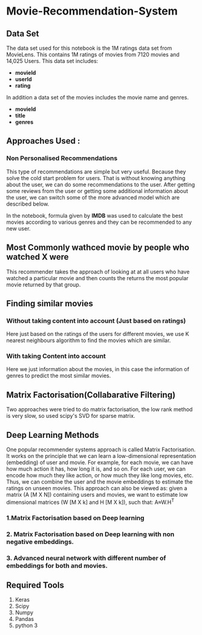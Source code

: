 # Movie-Recommendation-System

## Data Set 
The data set used for this notebook is the 1M ratings data set from MovieLens. This contains 1M ratings of movies from 7120 movies and 14,025 Users. This data set includes:

* **movieId**
* **userId**
* **rating**

In addition a data set of the movies includes the movie name and genres.
* **movieId**
* **title**
* **genres**

## Approaches Used :
### Non Personalised Recommendations
This type of recommendations are simple but very useful. Because they solve the cold start problem for users. That is without knowing anything about the user, we can do some recommendations to the user. After getting some reviews from  the user or getting some additional information about the user, we can switch some of the more advanced model which are described below.

In the notebook, formula given by **IMDB** was used to calculate the best movies according to various genres and they can be recommended to any new user.

## Most Commonly wathced movie by people who watched X were
This recommender takes the approach of looking at at all users who have watched a particular movie and then counts the returns the most popular movie returned by that group.

## Finding similar movies
### Without taking content into account (Just based on ratings)
Here just based on the ratings of the users for different movies, we use K nearest neighbours algorithm to find the movies which are similar.

### With taking Content into account
Here we just information about the movies, in this case the information of genres to predict the most similar movies.

## Matrix Factorisation(Collabarative Filtering)
Two approaches were tried to do matrix factorisation, the low rank method is very slow, so used scipy's SVD for sparse matrix.


## Deep Learning Methods
One popular recommender systems approach is called Matrix Factorisation. It works on the principle that we can learn a low-dimensional representation (embedding) of user and movie. For example, for each movie, we can have how much action it has, how long it is, and so on. For each user, we can encode how much they like action, or how much they like long movies, etc. Thus, we can combine the user and the movie embeddings to estimate the ratings on unseen movies. This approach can also be viewed as: given a matrix (A [M X N]) containing users and movies, we want to estimate low dimensional matrices (W [M X k] and H [M X k]), such that: A≈W.H<sup>T</sub>
### 1.Matrix Factorisation based on Deep learning
### 2. Matrix Factorisation based on Deep learning with non negative embeddings.
### 3. Advanced neural network with different number of embeddings for both and movies.


## Required Tools
1. Keras
2. Scipy
3. Numpy
4. Pandas
5. python 3

